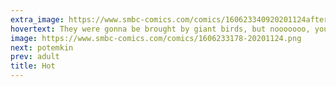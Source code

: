 ```yaml
---
extra_image: https://www.smbc-comics.com/comics/160623340920201124after.png
hovertext: They were gonna be brought by giant birds, but nooooooo, you couldn't keep your thing in your fig leaf.
image: https://www.smbc-comics.com/comics/1606233178-20201124.png
next: potemkin
prev: adult
title: Hot
---
```

